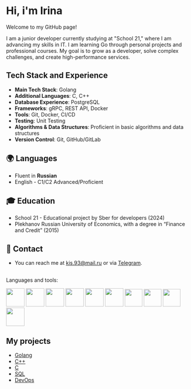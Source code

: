# Hi, i'm Irina

Welcome to my GitHub page!

I am a junior developer currently studying at "School 21," where I am advancing my skills in IT. I am learning Go through personal projects and professional courses. My goal is to grow as a developer, solve complex challenges, and create high-performance services.

## Tech Stack and Experience
- **Main Tech Stack**: Golang
- **Additional Languages**: C, C++
- **Database Experience**: PostgreSQL
- **Frameworks**: gRPC, REST API, Docker
- **Tools**: Git, Docker, CI/CD
- **Testing**: Unit Testing
- **Algorithms & Data Structures**: Proficient in basic algorithms and data structures
- **Version Control**: Git, GitHub/GitLab

## 🌍 Languages
- Fluent in **Russian**
- English - C1/C2 Advanced/Proficient
  
## 🎓 Education
- School 21 - Educational project by Sber for developers (2024)
- Plekhanov Russian University of Economics, with a degree in “Finance and Credit” (2015)

## 📧 Contact
- You can reach me at [kis.93@mail.ru](mailto:kis.93@mail.ru) or via [Telegram](https://t.me/irrishka_k).

##
Languages and tools:

<img src="https://cdn.jsdelivr.net/gh/devicons/devicon/icons/go/go-original.svg" width="50"/> <img src="https://cdn.jsdelivr.net/gh/devicons/devicon/icons/c/c-original.svg" width="50"/> <img src="https://cdn.jsdelivr.net/gh/devicons/devicon/icons/cplusplus/cplusplus-original.svg" width="50"/> <img src="https://cdn.jsdelivr.net/gh/devicons/devicon/icons/mysql/mysql-original-wordmark.svg" width="50"/> <img src="https://cdn.jsdelivr.net/gh/devicons/devicon/icons/linux/linux-original.svg" width="50"/> <img src="https://cdn.jsdelivr.net/gh/devicons/devicon/icons/docker/docker-original.svg" width="50"/> <img src="https://cdn.jsdelivr.net/gh/devicons/devicon/icons/git/git-original.svg" width="48"/> <img src="https://cdn.jsdelivr.net/gh/devicons/devicon/icons/gitlab/gitlab-plain-wordmark.svg" width="48"/> <img src="https://cdn.jsdelivr.net/gh/devicons/devicon/icons/bash/bash-original.svg" width="48"/> <img src="https://cdn.jsdelivr.net/gh/devicons/devicon/icons/qt/qt-original.svg" width="50"/>

## My projects
- [Golang](https://github.com/search?q=user:aventhis+language:golang&type=repositories)
- [C++](https://github.com/search?q=user:aventhis+language:cpp&type=repositories)
- [C](https://github.com/search?q=user:aventhis+language:c&type=repositories)
- [SQL](https://github.com/search?q=user:aventhis+language:sql&type=repositories)
- [DevOps](https://github.com/search?q=user:aventhis+topic:devops&type=repositories)

